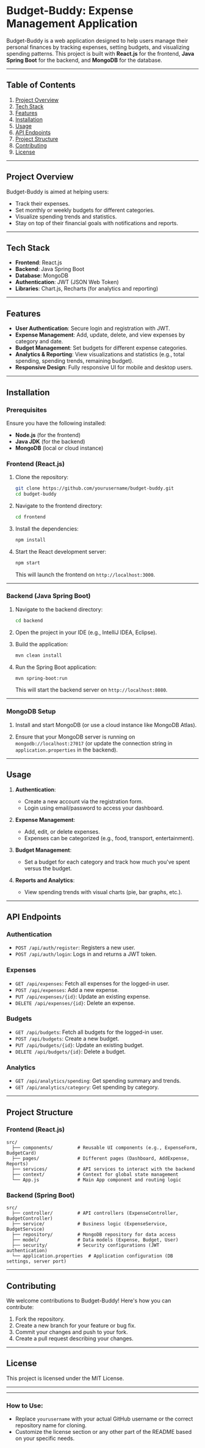 # **Budget-Buddy: Expense Management Application**

Budget-Buddy is a web application designed to help users manage their personal finances by tracking expenses, setting budgets, and visualizing spending patterns. This project is built with **React.js** for the frontend, **Java Spring Boot** for the backend, and **MongoDB** for the database.

---

## **Table of Contents**

1. [Project Overview](#project-overview)
2. [Tech Stack](#tech-stack)
3. [Features](#features)
4. [Installation](#installation)
5. [Usage](#usage)
6. [API Endpoints](#api-endpoints)
7. [Project Structure](#project-structure)
8. [Contributing](#contributing)
9. [License](#license)

---

## **Project Overview**

Budget-Buddy is aimed at helping users:

- Track their expenses.
- Set monthly or weekly budgets for different categories.
- Visualize spending trends and statistics.
- Stay on top of their financial goals with notifications and reports.

---

## **Tech Stack**

- **Frontend**: React.js
- **Backend**: Java Spring Boot
- **Database**: MongoDB
- **Authentication**: JWT (JSON Web Token)
- **Libraries**: Chart.js, Recharts (for analytics and reporting)

---

## **Features**

- **User Authentication**: Secure login and registration with JWT.
- **Expense Management**: Add, update, delete, and view expenses by category and date.
- **Budget Management**: Set budgets for different expense categories.
- **Analytics & Reporting**: View visualizations and statistics (e.g., total spending, spending trends, remaining budget).
- **Responsive Design**: Fully responsive UI for mobile and desktop users.

---

## **Installation**

### **Prerequisites**
Ensure you have the following installed:
- **Node.js** (for the frontend)
- **Java JDK** (for the backend)
- **MongoDB** (local or cloud instance)

### **Frontend (React.js)**

1. Clone the repository:

   ```bash
   git clone https://github.com/yourusername/budget-buddy.git
   cd budget-buddy
   ```

2. Navigate to the frontend directory:

   ```bash
   cd frontend
   ```

3. Install the dependencies:

   ```bash
   npm install
   ```

4. Start the React development server:

   ```bash
   npm start
   ```

   This will launch the frontend on `http://localhost:3000`.

---

### **Backend (Java Spring Boot)**

1. Navigate to the backend directory:

   ```bash
   cd backend
   ```

2. Open the project in your IDE (e.g., IntelliJ IDEA, Eclipse).

3. Build the application:

   ```bash
   mvn clean install
   ```

4. Run the Spring Boot application:

   ```bash
   mvn spring-boot:run
   ```

   This will start the backend server on `http://localhost:8080`.

---

### **MongoDB Setup**

1. Install and start MongoDB (or use a cloud instance like MongoDB Atlas).
   
2. Ensure that your MongoDB server is running on `mongodb://localhost:27017` (or update the connection string in `application.properties` in the backend).

---

## **Usage**

1. **Authentication**: 
   - Create a new account via the registration form.
   - Login using email/password to access your dashboard.

2. **Expense Management**:
   - Add, edit, or delete expenses.
   - Expenses can be categorized (e.g., food, transport, entertainment).
   
3. **Budget Management**:
   - Set a budget for each category and track how much you've spent versus the budget.

4. **Reports and Analytics**:
   - View spending trends with visual charts (pie, bar graphs, etc.).

---

## **API Endpoints**

### **Authentication**
- `POST /api/auth/register`: Registers a new user.
- `POST /api/auth/login`: Logs in and returns a JWT token.

### **Expenses**
- `GET /api/expenses`: Fetch all expenses for the logged-in user.
- `POST /api/expenses`: Add a new expense.
- `PUT /api/expenses/{id}`: Update an existing expense.
- `DELETE /api/expenses/{id}`: Delete an expense.

### **Budgets**
- `GET /api/budgets`: Fetch all budgets for the logged-in user.
- `POST /api/budgets`: Create a new budget.
- `PUT /api/budgets/{id}`: Update an existing budget.
- `DELETE /api/budgets/{id}`: Delete a budget.

### **Analytics**
- `GET /api/analytics/spending`: Get spending summary and trends.
- `GET /api/analytics/category`: Get spending by category.

---

## **Project Structure**

### **Frontend (React.js)**

```
src/
  ├── components/         # Reusable UI components (e.g., ExpenseForm, BudgetCard)
  ├── pages/              # Different pages (Dashboard, AddExpense, Reports)
  ├── services/           # API services to interact with the backend
  ├── context/            # Context for global state management
  └── App.js              # Main App component and routing logic
```

### **Backend (Spring Boot)**

```
src/
  ├── controller/         # API controllers (ExpenseController, BudgetController)
  ├── service/            # Business logic (ExpenseService, BudgetService)
  ├── repository/         # MongoDB repository for data access
  ├── model/              # Data models (Expense, Budget, User)
  ├── security/           # Security configurations (JWT authentication)
  └── application.properties  # Application configuration (DB settings, server port)
```

---

## **Contributing**

We welcome contributions to Budget-Buddy! Here's how you can contribute:

1. Fork the repository.
2. Create a new branch for your feature or bug fix.
3. Commit your changes and push to your fork.
4. Create a pull request describing your changes.

---

## **License**

This project is licensed under the MIT License.

---


---

### How to Use:
- Replace `yourusername` with your actual GitHub username or the correct repository name for cloning.
- Customize the license section or any other part of the README based on your specific needs.

